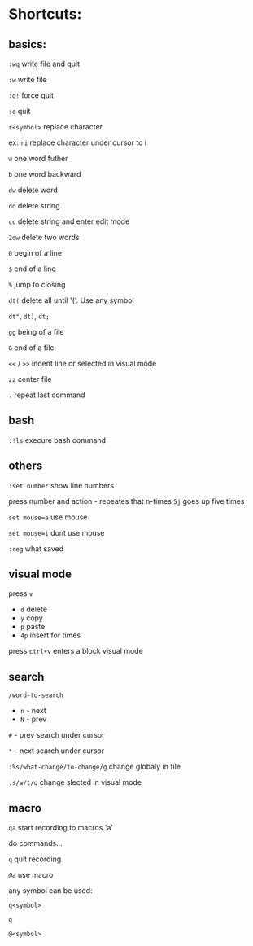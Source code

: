 # Shortcuts:

## basics:
`:wq` write file and quit

`:w` write file

`:q!` force quit

`:q` quit

`r<symbol>` replace character

ex: `ri` replace character under cursor to i

`w` one word futher

`b` one word backward

`dw` delete word

`dd` delete string

`cc` delete string and enter edit mode

`2dw` delete two words

`0` begin of a line

`$` end of a line

`%` jump to closing

`dt(` delete all until '('. Use any symbol

`dt"`, `dt)`, `dt;`

`gg` being of a file

`G` end of a file

`<<` / `>>` indent line or selected in visual mode

`zz` center file

`.` repeat last command


## bash
`:!ls` execure bash command


## others
`:set number` show line numbers

press number and action - repeates that n-times
`5j` goes up five times

`set mouse=a` use mouse

`set mouse=i` dont use mouse

`:reg` what saved


## visual mode
press `v`

* `d` delete
* `y` copy
* `p` paste
* `4p` insert for times

press `ctrl+v`
enters a block visual mode


## search

`/word-to-search`
* `n` - next
* `N` - prev

`#` - prev search under cursor

`*` - next search under cursor

`:%s/what-change/to-change/g` change globaly in file

`:s/w/t/g` change slected in visual mode


## macro

`qa` start recording to macros 'a'

do commands...

`q` quit recording

`@a` use macro

any symbol can be used:

`q<symbol>`

`q`

`@<symbol>`
